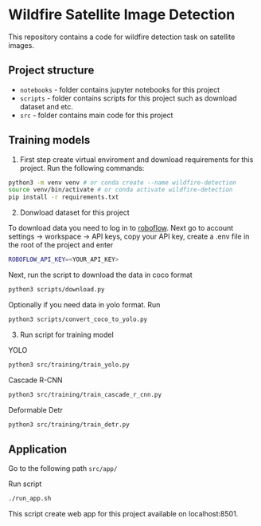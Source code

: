 # Wildfire Satellite Image Detection

This repository contains a code for wildfire detection task on satellite images.

## Project structure 

- `notebooks` - folder contains jupyter notebooks for this project
- `scripts` - folder contains scripts for this project such as download dataset and etc.
- `src` - folder contains main code for this project

## Training models 

1. First step create virtual enviroment and download requirements for this project. Run the following commands: 

```bash
python3 -m venv venv # or conda create --name wildfire-detection
source venv/bin/activate # or conda activate wildfire-detection
pip install -r requirements.txt
```

2. Donwload dataset for this project

To download data you need to log in to [roboflow]( https://app.roboflow.com/). Next go to account settings -> workspace -> API keys, copy your API key, create a .env file in the root of the project and enter

```bash
ROBOFLOW_API_KEY=<YOUR_API_KEY>
```

Next, run the script to download the data in coco format

```bash
python3 scripts/download.py
```

Optionally if you need data in yolo format. Run

```bash
python3 scripts/convert_coco_to_yolo.py
```

3. Run script for training model

YOLO

```bash
python3 src/training/train_yolo.py
```

Cascade R-CNN

```bash
python3 src/training/train_cascade_r_cnn.py
```

Deformable Detr 

```bash
python3 src/training/train_detr.py
```

## Application

Go to the following path `src/app/`

Run script 

```bash
./run_app.sh
```

This script create web app for this project available on localhost:8501.